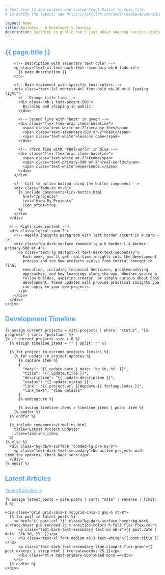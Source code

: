 ```yaml
---
# Feel free to add content and custom Front Matter to this file.
# To modify the layout, see https://jekyllrb.com/docs/themes/#overriding-theme-defaults

layout: home
title: BuildSix - A Developer's Journey
description: Building in public isn't just about sharing success stories—it's about documenting the entire journey, including the challenges, pivots, and breakthrough moments that shape each project.
---
```


<!-- Hero Section -->
<section class="pt-4 pb-12">
  <div class="container mx-auto px-4">
    <div class="grid grid-cols-1 lg:grid-cols-12 gap-8">
      <!-- Left side content -->
      <div class="lg:col-span-7">
        <!-- Main title with blue gradient -->
        <h1 class="text-4xl md:text-7xl font-bold text-primary-500 mb-4 fade-in">{{ page.title }}</h1>
        
        <!-- Description with secondary text color -->
        <p class="text-xl text-dark-text-secondary mb-6 fade-in">
          {{ page.description }}
        </p>
        
        <!-- Main statement with specific text colors -->
        <div class="text-2xl md:text-4xl font-bold mb-10 mt-8 leading-tight">
          <!-- Orange title line -->
          <div class="mb-1 text-accent-500">
            Building and shipping in public:
          </div>
          
          <!-- Second line with "best" in green -->
          <div class="flex flex-wrap items-baseline">
            <span class="text-white mr-2">because the</span>
            <span class="text-secondary-500 mr-2">best</span>
            <span class="text-white">lessons come</span>
          </div>
          
          <!-- Third line with "real-world" in blue -->
          <div class="flex flex-wrap items-baseline">
            <span class="text-white mr-2">from</span>
            <span class="text-primary-500 mr-2">real-world</span>
            <span class="text-white">experience.</span>
          </div>
        </div>

        <!-- Call to action button using the button component -->
        <div class="fade-in mt-8">
          {% include components/link-button.html 
            href="/projects" 
            text="View My Projects" 
            icon_after=true 
          %}
        </div>
      </div>
      
      <!-- Right side content -->
      <div class="lg:col-span-5">
        <!-- Weekly insights paragraph with left border accent in a card -->
        <div class="bg-dark-surface rounded-lg p-6 border-l-4 border-primary-500 mt-4">
          <p class="text-lg md:text-xl text-dark-text-secondary">
            Each week, you'll get real-time insights into the development
            process and see how projects evolve from initial concept to final
            execution, including technical decisions, problem-solving
            approaches, and key learnings along the way. Whether you're a
            fellow builder, aspiring creator, or simply curious about SaaS
            development, these updates will provide practical insights you
            can apply to your own projects.
          </p>
        </div>
      </div>
    </div>
  </div>
</section>

<!-- Development Timeline Section with full width -->
<section class="py-10 bg-dark-surface bg-opacity-30">
  <div class="container mx-auto px-4">
    <h2 class="text-3xl md:text-4xl font-bold mb-8 text-primary-500">Development Timeline</h2>

    {% assign current_projects = site.projects | where: "status", "in-progress" | sort: "position" %}
    {% if current_projects.size > 0 %}
      {% assign timeline_items = "" | split: "" %}
      
      {% for project in current_projects limit:1 %}
        {% for update in project.updates %}
          {% capture item %}
          {
            "date": "{{ update.date | date: '%b %d, %Y' }}",
            "title": "{{ update.title }}",
            "description": "{{ update.description }}",
            "status": "{{ update.status }}",
            "link": "{{ project.url }}#update-{{ forloop.index }}",
            "link_text": "View details"
          }
          {% endcapture %}
          
          {% assign timeline_items = timeline_items | push: item %}
        {% endfor %}
      {% endfor %}
      
      {% include components/timeline.html 
        title="Latest Project Updates" 
        items=timeline_items 
      %}
    {% else %}
      <div class="bg-dark-surface rounded-lg p-6 my-8">
        <p class="text-dark-text-secondary">No active projects with timeline updates. Check back soon!</p>
      </div>
    {% endif %}
  </div>
</section>

<!-- Latest Articles Section with improved grid -->
<section class="py-10">
  <div class="container mx-auto px-4">
    <div class="flex justify-between items-center mb-6">
      <h2 class="text-3xl md:text-4xl font-bold text-primary-500">Latest Articles</h2>
      <a href="/blogs" class="text-primary-500 hover:text-primary-400 transition-colors">
        View all articles →
      </a>
    </div>

    {% assign latest_posts = site.posts | sort: "date" | reverse | limit: 3 %}

    <div class="grid grid-cols-1 md:grid-cols-3 gap-6 mt-8">
      {% for post in latest_posts %}
        <a href="{{ post.url }}" class="bg-dark-surface hover:bg-dark-surface-hover p-6 rounded-lg transition-colors h-full flex flex-col">
          <p class="text-dark-text-secondary text-sm mb-2">{{ post.date | date: "%b %d, %Y" }}</p>
          <h3 class="text-xl font-medium mb-3 text-white">{{ post.title }}</h3>
          <p class="text-dark-text-secondary line-clamp-3 flex-grow">{{ post.excerpt | strip_html | truncatewords: 25 }}</p>
          <div class="mt-4 text-primary-500">Read more →</div>
        </a>
      {% endfor %}
    </div>
  </div>
</section>

<!-- Custom stylesheet to force specific colors if Tailwind classes don't work -->
<style>
  .text-primary-500 { color: #58A6FF !important; }
  .text-accent-500 { color: #F0883E !important; }
  .text-secondary-500 { color: #3FB950 !important; }
  .border-primary-500 { border-color: #58A6FF !important; }
  .bg-primary-500 { background-color: #58A6FF !important; }
  
  /* Button styles */
  .btn-primary {
    display: inline-flex;
    align-items: center;
    background-color: #58A6FF;
    color: white !important;
    padding: 0.75rem 1.5rem;
    border-radius: 0.375rem;
    font-weight: 500;
    box-shadow: 0 10px 15px -3px rgba(0, 0, 0, 0.1), 0 4px 6px -2px rgba(0, 0, 0, 0.05);
    transition: all 0.2s ease;
  }
  
  .btn-primary:hover {
    box-shadow: 0 20px 25px -5px rgba(0, 0, 0, 0.1), 0 10px 10px -5px rgba(0, 0, 0, 0.04);
    transform: translateY(-2px);
  }
</style>
